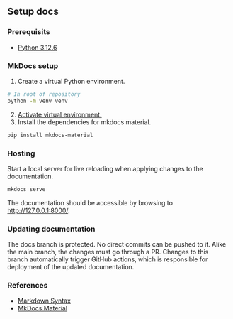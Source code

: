 ## Setup docs
### Prerequisits
* [Python 3.12.6](https://www.python.org/downloads/)

### MkDocs setup
1. Create a virtual Python environment.
```bash
# In root of repository
python -m venv venv
```
2. [Activate virtual environment.](https://docs.python.org/3/library/venv.html#how-venvs-work) 
3. Install the dependencies for mkdocs material.
```bash
pip install mkdocs-material
```

### Hosting 
Start a local server for live reloading when applying changes to the documentation.
```bash
mkdocs serve
```
The documentation should be accessible by browsing to http://127.0.0.1:8000/.

### Updating documentation
The docs branch is protected. No direct commits can be pushed to it. Alike the main branch,
the changes must go through a PR. Changes to this branch automatically trigger 
GitHub actions, which is responsible for deployment of the updated documentation.

### References
* [Markdown Syntax](https://www.markdownguide.org/basic-syntax/)
* [MkDocs Material](https://squidfunk.github.io/mkdocs-material/)